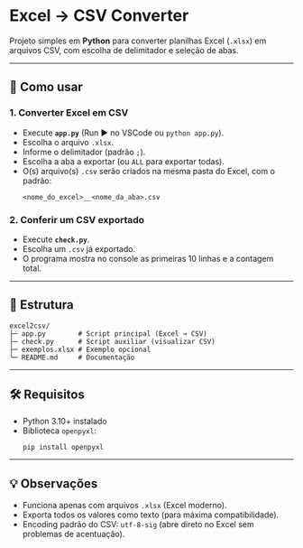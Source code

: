 # Excel → CSV Converter

Projeto simples em **Python** para converter planilhas Excel (`.xlsx`) em arquivos CSV, com escolha de delimitador e seleção de abas.

---

## 🚀 Como usar

### 1. Converter Excel em CSV
- Execute **`app.py`** (Run ▶ no VSCode ou `python app.py`).
- Escolha o arquivo `.xlsx`.
- Informe o delimitador (padrão `;`).
- Escolha a aba a exportar (ou `ALL` para exportar todas).
- O(s) arquivo(s) `.csv` serão criados na mesma pasta do Excel, com o padrão:
  ```
  <nome_do_excel>__<nome_da_aba>.csv
  ```

### 2. Conferir um CSV exportado
- Execute **`check.py`**.
- Escolha um `.csv` já exportado.
- O programa mostra no console as primeiras 10 linhas e a contagem total.

---

## 📂 Estrutura

```
excel2csv/
├─ app.py        # Script principal (Excel → CSV)
├─ check.py      # Script auxiliar (visualizar CSV)
├─ exemplos.xlsx # Exemplo opcional
└─ README.md     # Documentação
```

---

## 🛠️ Requisitos

- Python 3.10+ instalado  
- Biblioteca `openpyxl`:
  ```bash
  pip install openpyxl
  ```

---

## 💡 Observações

- Funciona apenas com arquivos `.xlsx` (Excel moderno).  
- Exporta todos os valores como texto (para máxima compatibilidade).  
- Encoding padrão do CSV: `utf-8-sig` (abre direto no Excel sem problemas de acentuação).  
